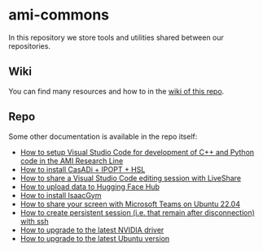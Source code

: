 # ami-commons

In this repository we store tools and utilities shared between our repositories.

## Wiki

You can find many resources and how to in the [wiki of this repo](https://github.com/ami-iit/ami-commons/wiki).

## Repo

Some other documentation is available in the repo itself:
* [How to setup Visual Studio Code for development of C++ and Python code in the AMI Research Line](./doc/visual-studio-code.md)
* [How to install CasADi + IPOPT + HSL](./doc/casadi-ipopt-hsl.md)
* [How to share a Visual Studio Code editing session with LiveShare](./doc/how-to-liveshare-vscode-web.md)
* [How to upload data to Hugging Face Hub](./doc/hugging-face-datasets-how-to.md)
* [How to install IsaacGym](./doc/isaacgym-installation.md)
* [How to share your screen with Microsoft Teams on Ubuntu 22.04](./doc/microsoft-teams-screen-share-ubuntu-22-04.md)
* [How to create persistent session (i.e. that remain after disconnection) with ssh](./doc/ssh-persistent-sessions.md)
* [How to upgrade to the latest NVIDIA driver](./doc/upgrade_nvidia_driver.md)
* [How to upgrade to the latest Ubuntu version](./doc/upgrade_ubuntu_version.md)
